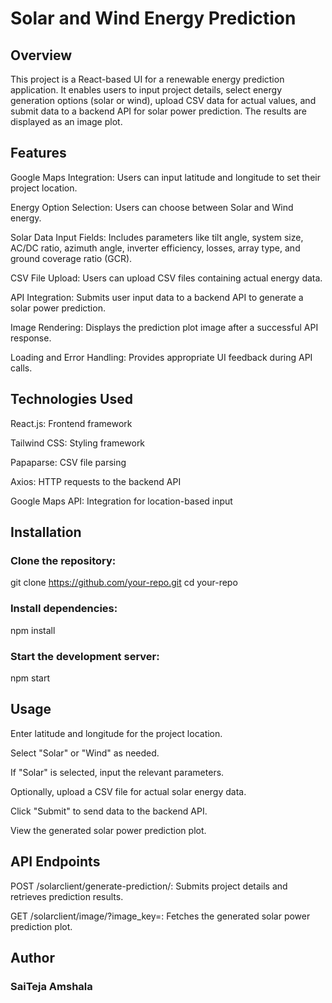 
# Solar and Wind Energy Prediction

## Overview

This project is a React-based UI for a renewable energy prediction application. It enables users to input project details, select energy generation options (solar or wind), upload CSV data for actual values, and submit data to a backend API for solar power prediction. The results are displayed as an image plot.

## Features

Google Maps Integration: Users can input latitude and longitude to set their project location.

Energy Option Selection: Users can choose between Solar and Wind energy.

Solar Data Input Fields: Includes parameters like tilt angle, system size, AC/DC ratio, azimuth angle, inverter efficiency, losses, array type, and ground coverage ratio (GCR).

CSV File Upload: Users can upload CSV files containing actual energy data.

API Integration: Submits user input data to a backend API to generate a solar power prediction.

Image Rendering: Displays the prediction plot image after a successful API response.

Loading and Error Handling: Provides appropriate UI feedback during API calls.

## Technologies Used

React.js: Frontend framework

Tailwind CSS: Styling framework

Papaparse: CSV file parsing

Axios: HTTP requests to the backend API

Google Maps API: Integration for location-based input

## Installation

### Clone the repository:

git clone https://github.com/your-repo.git
cd your-repo

### Install dependencies:

npm install

### Start the development server:

npm start

## Usage

Enter latitude and longitude for the project location.

Select "Solar" or "Wind" as needed.

If "Solar" is selected, input the relevant parameters.

Optionally, upload a CSV file for actual solar energy data.

Click "Submit" to send data to the backend API.

View the generated solar power prediction plot.

## API Endpoints

POST /solarclient/generate-prediction/: Submits project details and retrieves prediction results.

GET /solarclient/image/?image_key=: Fetches the generated solar power prediction plot.

## Author

### SaiTeja Amshala